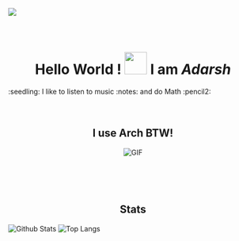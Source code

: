 ![](https://gifimage.net/wp-content/uploads/2017/10/discord-profile-picture-gif-3.gif)
<br><br><br>
<h1 align="center">Hello World ! <img src="https://raw.githubusercontent.com/MartinHeinz/MartinHeinz/master/wave.gif" width="45" height="45">
I am <b><i>Adarsh</i></b></h1>
:seedling: I like to listen to music :notes: and do Math :pencil2:
<br><br><br>
<h2 align="center"> I use Arch BTW! </h2>
<p align="center">
  <img align="center" alt="GIF" src="https://static.apester.com/user-images/66/66990c9c68ef205ac02683b905a15dc5.gif" />
</p>
<br><br><br>
<h2 align="center">Stats</h2>

![Github Stats](https://github-readme-stats.vercel.app/api?username=theCode-Breaker&show_icons=true&theme=github_dark)
![Top Langs](https://github-readme-stats.vercel.app/api/top-langs/?username=theCode-Breaker&layout=compact&show_icons=true&theme=github_dark)
<br><br><br>
